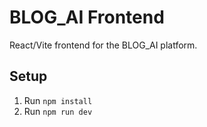 # BLOG_AI Frontend

React/Vite frontend for the BLOG_AI platform.

## Setup
1. Run `npm install`
2. Run `npm run dev`
